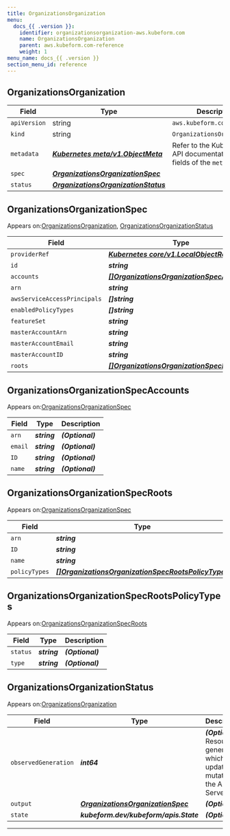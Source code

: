 ```yaml
---
title: OrganizationsOrganization
menu:
  docs_{{ .version }}:
    identifier: organizationsorganization-aws.kubeform.com
    name: OrganizationsOrganization
    parent: aws.kubeform.com-reference
    weight: 1
menu_name: docs_{{ .version }}
section_menu_id: reference
---
```


## OrganizationsOrganization
| Field | Type | Description |
| ------ | ----- | ----------- |
| `apiVersion` | string | `aws.kubeform.com/v1alpha1` |
|    `kind` | string | `OrganizationsOrganization` |
| `metadata` | ***[Kubernetes meta/v1.ObjectMeta](https://kubernetes.io/docs/reference/generated/kubernetes-api/v1.13/#objectmeta-v1-meta)***|Refer to the Kubernetes API documentation for the fields of the `metadata` field.|
| `spec` | ***[OrganizationsOrganizationSpec](#OrganizationsOrganizationSpec)***||
| `status` | ***[OrganizationsOrganizationStatus](#OrganizationsOrganizationStatus)***||
## OrganizationsOrganizationSpec

Appears on:[OrganizationsOrganization](#OrganizationsOrganization), [OrganizationsOrganizationStatus](#OrganizationsOrganizationStatus)

| Field | Type | Description |
| ------ | ----- | ----------- |
| `providerRef` | ***[Kubernetes core/v1.LocalObjectReference](https://kubernetes.io/docs/reference/generated/kubernetes-api/v1.13/#localobjectreference-v1-core)***||
| `id` | ***string***||
| `accounts` | ***[[]OrganizationsOrganizationSpecAccounts](#OrganizationsOrganizationSpecAccounts)***| ***(Optional)*** |
| `arn` | ***string***| ***(Optional)*** |
| `awsServiceAccessPrincipals` | ***[]string***| ***(Optional)*** |
| `enabledPolicyTypes` | ***[]string***| ***(Optional)*** |
| `featureSet` | ***string***| ***(Optional)*** |
| `masterAccountArn` | ***string***| ***(Optional)*** |
| `masterAccountEmail` | ***string***| ***(Optional)*** |
| `masterAccountID` | ***string***| ***(Optional)*** |
| `roots` | ***[[]OrganizationsOrganizationSpecRoots](#OrganizationsOrganizationSpecRoots)***| ***(Optional)*** |
## OrganizationsOrganizationSpecAccounts

Appears on:[OrganizationsOrganizationSpec](#OrganizationsOrganizationSpec)

| Field | Type | Description |
| ------ | ----- | ----------- |
| `arn` | ***string***| ***(Optional)*** |
| `email` | ***string***| ***(Optional)*** |
| `ID` | ***string***| ***(Optional)*** |
| `name` | ***string***| ***(Optional)*** |
## OrganizationsOrganizationSpecRoots

Appears on:[OrganizationsOrganizationSpec](#OrganizationsOrganizationSpec)

| Field | Type | Description |
| ------ | ----- | ----------- |
| `arn` | ***string***| ***(Optional)*** |
| `ID` | ***string***| ***(Optional)*** |
| `name` | ***string***| ***(Optional)*** |
| `policyTypes` | ***[[]OrganizationsOrganizationSpecRootsPolicyTypes](#OrganizationsOrganizationSpecRootsPolicyTypes)***| ***(Optional)*** |
## OrganizationsOrganizationSpecRootsPolicyTypes

Appears on:[OrganizationsOrganizationSpecRoots](#OrganizationsOrganizationSpecRoots)

| Field | Type | Description |
| ------ | ----- | ----------- |
| `status` | ***string***| ***(Optional)*** |
| `type` | ***string***| ***(Optional)*** |
## OrganizationsOrganizationStatus

Appears on:[OrganizationsOrganization](#OrganizationsOrganization)

| Field | Type | Description |
| ------ | ----- | ----------- |
| `observedGeneration` | ***int64***| ***(Optional)*** Resource generation, which is updated on mutation by the API Server.|
| `output` | ***[OrganizationsOrganizationSpec](#OrganizationsOrganizationSpec)***| ***(Optional)*** |
| `state` | ***kubeform.dev/kubeform/apis.State***| ***(Optional)*** |
---
